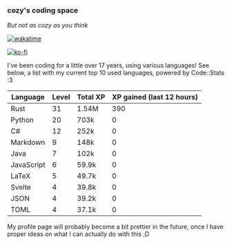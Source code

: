 ### cozy's coding space
*But not as cozy as you think*

[![wakatime](https://wakatime.com/badge/user/c0ba07bb-3421-41be-bd1a-d611e670f250.svg)](https://wakatime.com/@c0ba07bb-3421-41be-bd1a-d611e670f250)

[![ko-fi](https://ko-fi.com/img/githubbutton_sm.svg)](https://ko-fi.com/J3J75ITL4)

I've been coding for a little over 17 years, using various languages! See below, a list with my current top 10 used languages, powered by Code::Stats :3
    
| Language | Level | Total XP | XP gained (last 12 hours) |
| --- | --- | --- | --- |
| Rust | 31 | 1.54M | 390 |
| Python | 20 | 703k | 0 |
| C# | 12 | 252k | 0 |
| Markdown | 9 | 148k | 0 |
| Java | 7 | 102k | 0 |
| JavaScript | 6 | 59.9k | 0 |
| LaTeX | 5 | 49.7k | 0 |
| Svelte | 4 | 39.8k | 0 |
| JSON | 4 | 39.2k | 0 |
| TOML | 4 | 37.1k | 0 |
    
My profile page will probably become a bit prettier in the future, once I have proper ideas on what I can actually do with this ;D